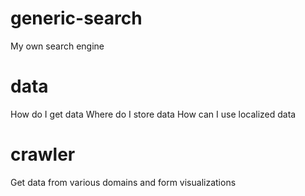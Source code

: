 # generic-search
My own search engine

# data
How do I get data
Where do I store data
How can I use localized data

# crawler
Get data from various domains and form visualizations
